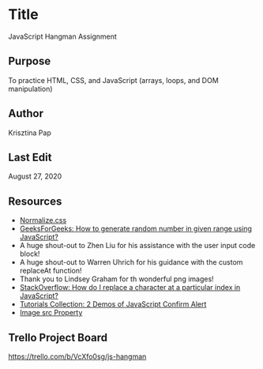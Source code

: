 # Title
JavaScript Hangman Assignment

## Purpose
To practice HTML, CSS, and JavaScript (arrays, loops, and DOM manipulation)

## Author
Krisztina Pap

## Last Edit
August 27, 2020

## Resources
- [Normalize.css](https://cssreset.com/scripts/normalize-css/)
- [GeeksForGeeks: How to generate random number in given range using JavaScript?](https://www.geeksforgeeks.org/how-to-generate-random-number-in-given-range-using-javascript/)
- A huge shout-out to Zhen Liu for his assistance with the user input code block!
- A huge shout-out to Warren Uhrich for his guidance with the custom replaceAt function! 
- Thank you to Lindsey Graham for th wonderful png images!
- [StackOverflow: How do I replace a character at a particular index in JavaScript?](https://stackoverflow.com/questions/1431094/how-do-i-replace-a-character-at-a-particular-index-in-javascript#1431113)
- [Tutorials Collection: 2 Demos of JavaScript Confirm Alert](https://www.tutorialscollection.com/faq/javascript-confirm-how-to-display-confirm-javascript-alert-with-examples/)
- [Image src Property](https://www.w3schools.com/jsref/tryit.asp?filename=tryjsref_img_src2)


## Trello Project Board
https://trello.com/b/VcXfo0sg/js-hangman
